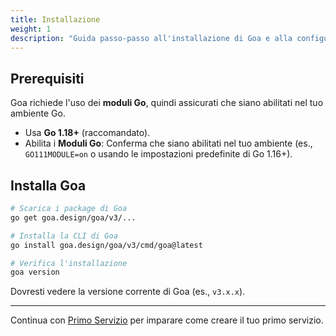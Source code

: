 ```yaml
---
title: Installazione
weight: 1
description: "Guida passo-passo all'installazione di Goa e alla configurazione del tuo ambiente di sviluppo, inclusi prerequisiti e passi di verifica."
---
```


## Prerequisiti

Goa richiede l'uso dei **moduli Go**, quindi assicurati che siano abilitati nel tuo ambiente Go.

- Usa **Go 1.18+** (raccomandato).
- Abilita i **Moduli Go**: Conferma che siano abilitati nel tuo ambiente (es., `GO111MODULE=on` o usando le impostazioni predefinite di Go 1.16+).

## Installa Goa

```bash
# Scarica i package di Goa
go get goa.design/goa/v3/...

# Installa la CLI di Goa
go install goa.design/goa/v3/cmd/goa@latest

# Verifica l'installazione
goa version
```

Dovresti vedere la versione corrente di Goa (es., `v3.x.x`).

---

Continua con [Primo Servizio](./2-first-service/) per imparare come creare il tuo primo servizio. 